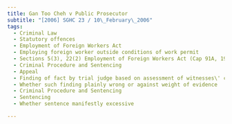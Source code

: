```yaml
---
title: Gan Too Cheh v Public Prosecutor 
subtitle: "[2006] SGHC 23 / 10\_February\_2006"
tags:
  - Criminal Law
  - Statutory offences
  - Employment of Foreign Workers Act
  - Employing foreign worker outside conditions of work permit
  - Sections 5(3), 22(2) Employment of Foreign Workers Act (Cap 91A, 1997 Rev Ed)
  - Criminal Procedure and Sentencing
  - Appeal
  - Finding of fact by trial judge based on assessment of witnesses\' credibility and veracity
  - Whether such finding plainly wrong or against weight of evidence
  - Criminal Procedure and Sentencing
  - Sentencing
  - Whether sentence manifestly excessive

---
```


